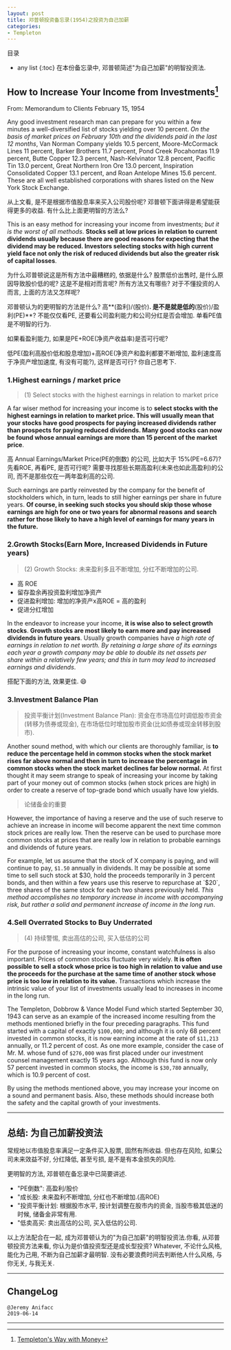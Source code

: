 ```yaml
---
layout: post
title: 邓普顿投资备忘录(1954)之投资为自己加薪
categories:
- Templeton
---
```

目录 
* any list
{:toc}
  在本份备忘录中, 邓普顿简述"为自己加薪"的明智投资法.

## How to Increase Your Income from Investments[^1]

From: Memorandum to Clients February 15, 1954

Any good investment research man can prepare for you within a few minutes a well-diversified list of stocks yielding over 10 percent. *On the basis of market prices on February 10th and the dividends paid in the last 12 months*, Van Norman Company yields 10.5 percent, Moore-McCormack Lines 11 percent, Barker Brothers 11.7 percent, Pond Creek Pocahontas 11.9 percent, Butte Copper 12.3 percent, Nash-Kelvinator 12.8 percent, Pacific Tin 13.0 percent, Great Northern Iron Ore 13.0 percent, Inspiration Consolidated Copper 13.1 percent, and Roan Antelope Mines 15.6 percent. These are all well established corporations with shares listed on the New York Stock Exchange.

从上文看, 是不是根据市值股息率来买入公司股份呢? 邓普顿下面讲得是希望能获得更多的收益. 有什么比上面更明智的方法么?

This is an easy method for increasing your income from investments; *but it is the worst of all methods*. **Stocks sell at low prices in relation to current dividends usually because there are good reasons for expecting that the dividend may be reduced. Investors selecting stocks with high current yield face not only the risk of reduced dividends but also the greater risk of capital losses**.

为什么邓普顿说这是所有方法中最糟糕的, 依据是什么? 
股票低价出售时, 是什么原因导致股价低的呢? 这是不是相对而言呢? 所有方法又有哪些? 对于不懂投资的人而言, 上面的方法又怎样呢?

邓普顿认为的更明智的方法是什么? 高**(盈利)/(股价)**. 是不是就是低的**(股价)/盈利(PE)**? 不能仅仅看PE, 还要看公司盈利能力和公司分红是否会增加. 单看PE值是不明智的行为. 

如果看盈利能力, 如果是PE+ROE(净资产收益率)是否可行呢? 

低PE(盈利高股价低和股息增加)+高ROE(净资产和盈利都要不断增加, 盈利速度高于净资产增加速度, 有没有可能?), 这样是否可行? 你自己思考下.

### 1.Highest earnings / market price

> (1) Select stocks with the highest earnings in relation to market price

A far wiser method for increasing your income is to **select stocks with the highest earnings in relation to market price. This will usually mean that your stocks have good prospects for paying increased dividends rather than prospects for paying reduced dividends. Many good stocks can now be found whose annual earnings are more than 15 percent of the market price**.

高 Annual Earnings/Market Price(PE的倒数) 的公司, 比如大于 15%(PE=6.67)? 先看ROE, 再看PE, 是否可行呢? 需要寻找那些长期高盈利(未来也如此高盈利)的公司, 而不是那些仅在一两年盈利高的公司.

Such earnings are partly reinvested by the company for the benefit of stockholders which, in turn, leads to still higher earnings per share in future years. **Of course, in seeking such stocks you should skip those whose earnings are high for one or two years for abnormal reasons and search rather for those likely to have a high level of earnings for many years in the future.**

### 2.Growth Stocks(Earn More, Increased Dividends in Future years)

> (2) Growth Stocks: 未来盈利多且不断增加, 分红不断增加的公司. 

- 高 ROE
- 留存盈余再投资盈利增加净资产
- 促进盈利增加: 增加的净资产x高ROE = 高的盈利
- 促进分红增加

In the endeavor to increase your income, **it is wise also to select growth stocks**. **Growth stocks are most likely to earn more and pay increased dividends in future years**.  Usually growth companies have *a high rate of earnings in relation to net worth. By retaining a large share of its earnings each year a growth company may be able to double its net assets per share within a relatively few years; and this in turn may lead to increased earnings and dividends*.

搭配下面的方法, 效果更佳. 😄

### 3.Investment Balance Plan

> 投资平衡计划(Investment Balance Plan): 资金在市场高位时调低股市资金(转移为债券或现金), 在市场低位时增加股市资金(比如债券或现金转移到股市).

Another sound method, with which our clients are thoroughly familiar, is **to reduce the percentage held in common stocks when the stock market rises far above normal and then in turn to increase the percentage in common stocks when the stock market declines far below normal.** At first thought it may seem strange to speak of increasing your income by taking part of your money out of common stocks (when stock prices are high) in order to create a reserve of top-grade bond which usually have low yields.

> 论储备金的重要

However, the importance of having a reserve and the use of such reserve to achieve an increase in income will become apparent the next time common stock prices are really low. Then the reserve can be used to purchase more common stocks at prices that are really low in relation to probable earnings and dividends of future years.

For example, let us assume that the stock of X company is paying, and will continue to pay, `$1.50` annually in dividends. It may be possible at some time to sell such stock at $30, hold the proceeds temporarily in 3 percent bonds, and then within a few years use this reserve to repurchase at `$20`, three shares of the same stock for each two shares previously held. *This method accomplishes no temporary increase in income with accompanying risk, but rather a solid and permanent increase of income in the long run*.

### 4.Sell Overrated Stocks to Buy Underrated

> (4) 持续警惕, 卖出高估的公司, 买入低估的公司

For the purpose of increasing your income, constant watchfulness is also important. Prices of common stocks fluctuate very widely. **It is often possible to sell a stock whose price is too high in relation to value and use the proceeds for the purchase at the same time of another stock whose price is too low in relation to its value.** Transactions which increase the intrinsic value of your list of investments usually lead to increases in income in the long run.

The Templeton, Dobbrow & Vance Model Fund which started September 30, 1943 can serve as an example of the increased income resulting from the methods mentioned briefly in the four preceding paragraphs. This fund started with a capital of exactly `$100,000`; and although it is only 68 percent invested in common stocks, it is now earning income at the rate of `$11,213` annually, or 11.2 percent of cost. As one more example, consider the case of Mr. M. whose fund of `$276,000` was first placed under our investment counsel management exactly 15 years ago. Although this fund is now only 57 percent invested in common stocks, the income is `$30,780` annually, which is 10.9 percent of cost.

By using the methods mentioned above, you may increase your income on a sound and permanent basis. Also, these methods should increase both the safety and the capital growth of your investments.

---

## 总结: 为自己加薪投资法

常规地以市值股息率满足一定条件买入股票, 固然有所收益. 但也存在风险, 如果公司未来效益不好, 分红降低, 甚至亏损, 是不是有本金损失的风险.

更明智的方法, 邓普顿在备忘录中已简要讲述.

- "PE倒数": 高盈利/股价
- "成长股: 未来盈利不断增加, 分红也不断增加.(高ROE)
- "投资平衡计划: 根据股市水平, 按计划调整在股市内的资金, 当股市极其低迷的时候, 储备金非常有用.
- "低卖高买: 卖出高估的公司, 买入低估的公司.

以上方法配合在一起, 成为邓普顿认为的"为自己加薪"的明智投资法.你看, 从邓普顿投资方法来看, 你认为是价值投资型还是成长型投资? Whatever, 不论什么风格, 能化为己用, 不断为自己加薪才最明智. 没有必要浪费时间去判断他人什么风格, 与你无关, 与我无关.

---

## ChangeLog

```
@Jeremy Anifacc
2019-06-14
```

---

[^1]:[Templeton's Way with Money](https://book.douban.com/subject/6915772/)
